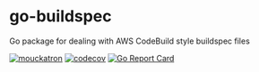 # go-buildspec
Go package for dealing with AWS CodeBuild style buildspec files

[![mouckatron](https://circleci.com/gh/mouckatron/go-buildspec.svg?style=shield)](https://github.com/mouckatron/go-buildspec)
[![codecov](https://codecov.io/gh/mouckatron/go-buildspec/branch/master/graph/badge.svg?token=MAGEON9TL7)](undefined)
[![Go Report Card](https://goreportcard.com/badge/github.com/mouckatron/go-buildspec)](https://goreportcard.com/report/github.com/mouckatron/go-buildspec)
